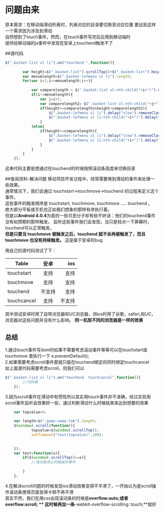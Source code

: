 # 问题由来
原本需求：在移动端滑动列表时，列表对应的目录要切换至对应位置 要达到这样一个需求因为涉及到滑动  
自然想到了touch事件，然而，在touch事件写完后应用到移动端时  
提供给移动端的js事件中发现在安卓上touchend触发不了  

##源代码

```js
$(".basket-list ul li").on("touchend ",function(){
		
		var height=$(".basket-list").scrollTop()+$(".basket-list").height()-$(".basket-list ul li").height();
		var menumlength=$(".basket-lefmenu ul li").length;
		for(var i=1;i<=menumlength;i++){
			
			var comparelength = $(".basket-list ul:nth-child("+i+")").offset().top-$(".basket-list ul:first-child").offset().top;
			if(i!=menumlength){
				var j=i+1;
				var comparelength2= $(".basket-list ul:nth-child("+j+")").offset().top-$(".basket-list ul:first-child").offset().top;
				if(height>=comparelength&&height<comparelength2){
					$(".basket-lefmenu ul li").delay("slow").removeClass("selected ");
					$(".basket-lefmenu ul li:nth-child("+i+")").delay("slow").addClass("selected");		
				}	
			}else{
				if(height>=comparelength){
					$(".basket-lefmenu ul li").delay("slow").removeClass("selected ");
					$(".basket-lefmenu ul li:nth-child("+i+")").delay("slow").addClass("selected");			
				}	
			}
		}
	});
```
这串代码主要是想通过在touchend的时候按照滚动条高度来切换目录  


##查阅资料-解决问题
移动项目开发过程中，经常需要用到滑动的事件来处理一些效果。  
通常情况下，我们会通过  touchstart->touchmove->touchend  的过程来定义这个事件。  
这些事件的触发顺序是  touchstart, touchmove, touchmove ….. touchend  。  
绝大部分平板或手机也正如我们想象的那样有序执行着。  
但是以**Android 4.0.4**为首的一些可恶分子却有些不听话：他们的touchend事件没有如预期的那样触发。
监听这些事件我们会发现，当只是轻点一下屏幕时，touchend可以正常触发。  
**但是只要当 touchmove 被触发之后，touchend 就不会再被触发了，而且 touchmove 也没有持续触发。**
这是属于安卓的bug

用自己的源代码测试了下： 

 
| Table         | 安卓          | ios   |
| ------------- |:-------------:| -----:|
| touchstart    | 支持          |  支持 |
| touchmove     | 支持          |  支持 |
| touchend      | 不支持        |  支持 |
| touchcancel   | 支持          |不支持 |

其中测试安卓时用了自带浏览器和UC浏览器，测ios时用了谷歌，safari,和UC，浏览器对这些问题并没有什么影响。
**同一机型不同的浏览器是一样的效果**
## 总结
1.通过touch事件写dom时如果不需要考虑滚动事件等等可以在touchstart或touchmove 里执行一下 e.preventDefault();  
2.如果需要考虑scroll事件那就只能在touchend绑定的同时绑定touchcancel  
  如上面源代码需要考虑scroll，则我们可以  
```js
$(".basket-list ul li").on("touchend  touchcancel",function(){
		//代码略
	});
```
3.因为scroll事件在滑动中有惯性所以其实用touch事件并不准确，经过实验用scroll事件监听会效果好一些，通过判断滑动什么时候结束来达到想要的效果
	
```js	
	var topvalue=0;
		
	var	length=$(".game-name-tab").length;
	$(window).scroll(function(){
			topvalue=$(window).scrollTop();
			setTimeout("test(topvalue)",100);
		
		
	});
	var test=function(x){
		if($(window).scrollTop()==x){
			//滚动条停止时触发的事件
			
		}
	};
```
4.在解决scroll问题的时候发现ios滑动效果变得不平滑了，一开始以为是scroll操作滚动条使得页面变得卡顿不再平滑  
 其实不然，我们在用css出现滚动条的时候是**overflow:auto;**或者**overflow:scroll; ** 
 这时候再加一条**-webkit-overflow-scrolling: touch;**就好

















